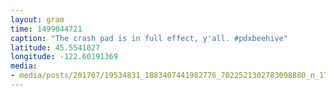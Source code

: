 ```yaml
---
layout: gram
time: 1499044721
caption: "The crash pad is in full effect, y'all. #pdxbeehive"
latitude: 45.5541027
longitude: -122.60191369
media:
- media/posts/201707/19534831_1883407441982776_7022521302783098880_n_17878182823073546.jpg
---
```

